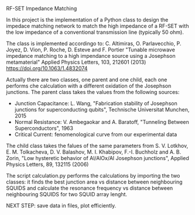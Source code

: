 RF-SET Impedance Matching

In this project is the implementation of a Python class to design the impedace matching network to match the high impedance of a RF-SET with the low impedance of a conventional transmission line (typically 50 ohm).

The class is implemented accordingo to:
C. Altimiras, O. Parlavecchio, P. Joyez, D. Vion, P. Roche, D. Esteve and F. Portier
"Tunable microwave impedance matching to a high impendance source using a Josephson metamaterial"
Applied Physics Letters, 103, 212601 (2013)
https://doi.org/10.1063/1.4832074

Actually there are two classes, one parent and one child, each one performs che calculation with a different oxidation
of the Josephson junctions.
The parent class takes the values from the following sources:

- Junction Capacitance: L. Wang, "Fabrication stability of Josephson junctions for superconducting qubits",
  Technische Universitat Munchen, 2015
- Normal Resistance: V. Ambegaokar and A. Baratoff, "Tunneling Between Superconductors", 1963
- Critical Current: fenomenological curve from our experimental data

The child class takes the falues of the same parameters from S. V. Lotkhov, E. M. Tolkacheva, D. V. Balashov, M. I. Khabipov, F.-I. Buchholz and A. B. Zorin, "Low hysteretic behavior of Al/AlOx/Al Josephson junctions", Applied Physics Letters, 89, 132115 (2006)

The script calculation.py performs the calculations by importing the two classes: it finds the best junction area vs distance between neighbouring SQUIDS and calculate the resonance frequency vs distance between neighbouring SQUIDS for two SQUID array lenght.

NEXT STEP: save data in files, plot efficiently.

